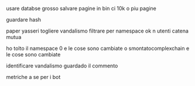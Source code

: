 usare databse grosso 
salvare pagine in bin ci 10k o piu pagine 


guardare hash 

paper yasseri
togliere vandalismo 
filtrare per namespace  ok
n utenti catena mutua


ho tolto il namespace 0 e le cose sono cambiate 
o smontatocomplexchain e le cose sono cambiate 


identificare vandalismo guardado il commento

metriche a se per i bot 